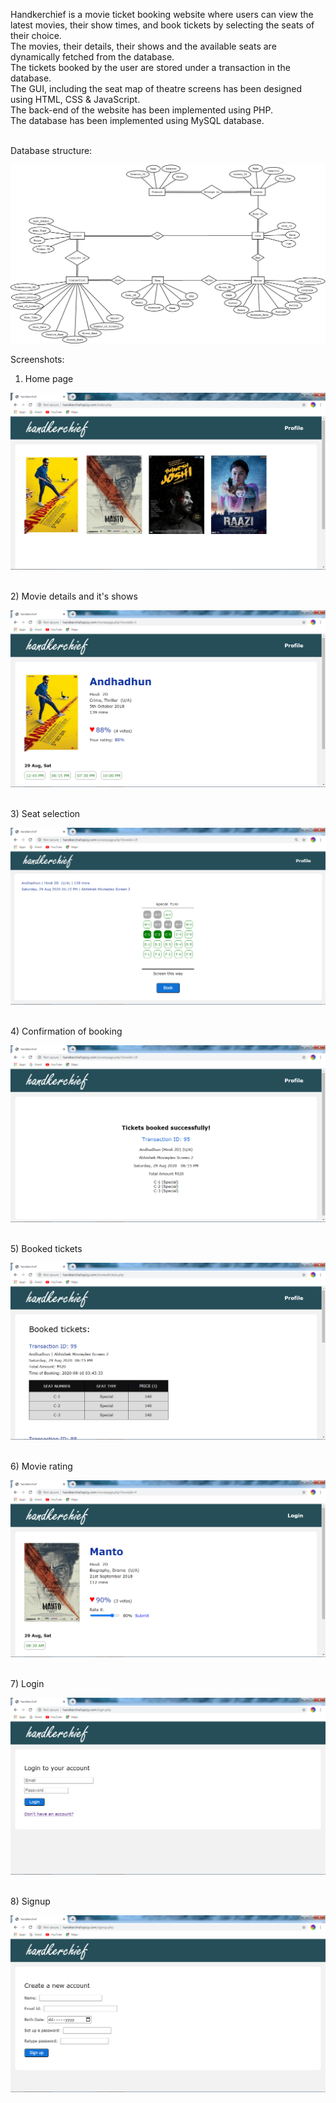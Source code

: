 Handkerchief is a movie ticket booking website where users can view the latest movies, their show times, and book tickets by selecting the seats of their choice. <br />
The movies, their details, their shows and the available seats are dynamically fetched from the database.<br />
The tickets booked by the user are stored under a transaction in the database.<br />
The GUI, including the seat map of theatre screens has been designed using HTML, CSS & JavaScript.<br />
The back-end of the website has been implemented using PHP.<br />
The database has been implemented using MySQL database.<br />

<br/>
Database structure:

![Entity Relationship diagram](screenshots/erdiagram.png)

Screenshots:
<br />
1) Home page

![Index page](screenshots/index.png)

<br />
2) Movie details and it's shows

![Movie page](screenshots/moviepage.png)

<br />
3) Seat selection

![Screen page](screenshots/screenpage.png)

<br />
4) Confirmation of booking

![Ticket](screenshots/ticket.png)

<br />
5) Booked tickets

![Booked tickets](screenshots/booked.png)

<br />
6) Movie rating

![Movie rating](screenshots/rating.png)

<br />
7) Login

![Login page](screenshots/login.png)

<br />
8) Signup

![Signup page](screenshots/signup.png)
